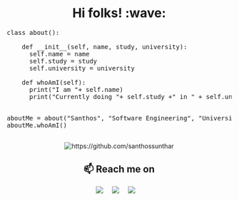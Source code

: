 <h1 align='center'> Hi folks! :wave:</h1>
<p align='left'>
  
<pre>class about():

    def __init__(self, name, study, university):
      self.name = name
      self.study = study
      self.university = university
      
    def whoAmI(self):
      print("I am "+ self.name)
      print("Currently doing "+ self.study +" in " + self.university)


aboutMe = about("Santhos", "Software Engineering", "University of Kelaniya")
aboutMe.whoAmI()

</pre>
</p>
  
<p align="center"> 
  <img src="https://komarev.com/ghpvc/?username=santhossunthar" alt="https://github.com/santhossunthar" />
</p>

<h2  align="center">📫 Reach me on</h2>
<p align="center">
  <a target="_blank"href="https://www.linkedin.com/in/santhossundar/"><img src="https://img.shields.io/badge/linkedin-%230077B5.svg?&style=for-the-badge&logo=linkedin&logoColor=white" /></a>&nbsp;&nbsp;&nbsp;&nbsp;
  <a target="_blank"href="https://twitter.com/santhossundar"><img src="https://img.shields.io/badge/twitter-%231DA1F2.svg?&style=for-the-badge&logo=twitter&logoColor=white" /></a>&nbsp;&nbsp;&nbsp;&nbsp;
  <a href="mailto:santhoshsunthar@gmail.com?subject=Hello%20Santhos,%20From%20Github"><img src="https://img.shields.io/badge/gmail-%23D14836.svg?&style=for-the-badge&logo=gmail&logoColor=white" /></a>&nbsp;&nbsp;&nbsp;&nbsp;
</p>
